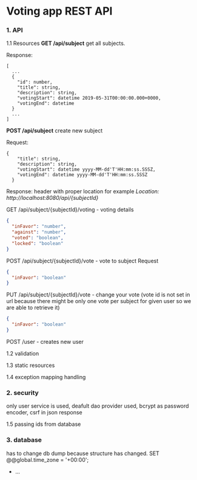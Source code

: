 # Voting app REST API

### 1. API

1.1 Resources
**GET /api/subject** get all subjects.

Response:
```
[
  ...
  {
    "id": number,
    "title": string,
    "description": string,
    "votingStart": datetime 2019-05-31T00:00:00.000+0000,
    "votingEnd": datetime
  }
  ...
]
```

**POST /api/subject** create new subject

Request: 
```
{
    "title": string,
    "description": string,
    "votingStart": datetime yyyy-MM-dd'T'HH:mm:ss.SSSZ,
    "votingEnd": datetime yyyy-MM-dd'T'HH:mm:ss.SSSZ
  }
```

Response: header with proper location for example *Location: http://localhost:8080/api/{subjectId}*

GET /api/subject/{subjectId}/voting - voting details 
```json
{
  "inFavor": "number",
  "against": "number",
  "voted": "boolean",
  "locked": "boolean"
}
```
POST /api/subject/{subjectId}/vote - vote to subject
Request
```json
{
  "inFavor": "boolean"
}
```
PUT /api/subject/{subjectId}/vote - change your vote (vote id is not set in url because there might be only one vote per subject for given user so we are able to retrieve it)
```json
{
  "inFavor": "boolean"
}
```
POST /user - creates new user

1.2 validation

1.3 static resources

1.4 exception mapping handling

### 2. security
only user service is used, deafult dao provider used, bcrypt as password encoder, csrf in json response

1.5 passing ids from database

### 3. database
has to change db dump because structure has changed.
SET @@global.time_zone = '+00:00';
* ...

